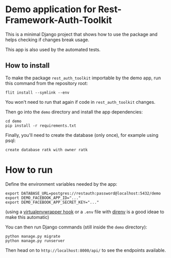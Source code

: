 # Demo application for Rest-Framework-Auth-Toolkit

This is a minimal Django project that shows how to use
the package and helps checking if changes break usage.

This app is also used by the automated tests.


## How to install

To make the package `rest_auth_toolkit` importable by the demo app,
run this command from the repository root:

```
flit install --symlink --env
```

You won't need to run that again if code in `rest_auth_toolkit` changes.

Then go into the `demo` directory and install the app dependencies:

```
cd demo
pip install -r requirements.txt
```

Finally, you'll need to create the database (only once), for example
using psql:

```
create database ratk with owner ratk
```

# How to run

Define the environment variables needed by the app:

```
export DATABASE_URL=postgres://restauth:password@localhost:5432/demo
export DEMO_FACEBOOK_APP_ID="..."
export DEMO_FACEBOOK_APP_SECRET_KEY="..."
```

(using a [virtualenvwrapper hook](https://virtualenvwrapper.readthedocs.io/en/latest/scripts.html#postactivate)
or a `.env` file with [direnv](https://direnv.net/) is a good ideae to make this automatic)

You can then run Django commands (still inside the `demo` directory):

```
python manage.py migrate
python manage.py runserver
```

Then head on to `http://localhost:8000/api/` to see the endpoints available.
